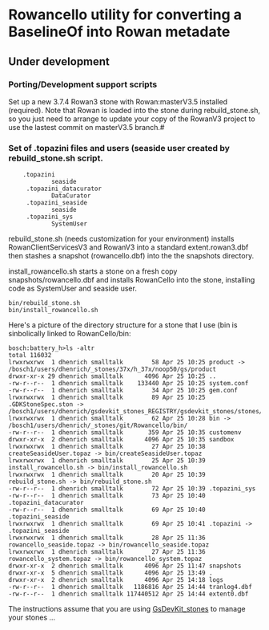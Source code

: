 # Rowancello utility for converting a BaselineOf into Rowan metadate
## Under development

### Porting/Development support scripts


Set up a new 3.7.4 Rowan3 stone with Rowan:masterV3.5 installed (required). 
Note that Rowan is loaded into the stone during rebuild_stone.sh, so you just 
need to arrange to update your copy of the RowanV3 project to use the lastest commit on masterV3.5 branch.#

### Set of .topazini files and users (seaside user created by rebuild_stone.sh script.
```
 	.topazini
			seaside
	 .topazini_datacurator
			DataCurator
	 .topazini_seaside
			seaside
	 .topazini_sys
			SystemUser
```
rebuild_stone.sh (needs customization for your environment) installs RowanClientServicesV3 and RowanV3 into a standard extent.rowan3.dbf then stashes a snapshot (rowancello.dbf) into the the snapshots directory.

 install_rowancello.sh starts a stone on a fresh copy snapshots/rowancello.dbf and installs RowanCello into the
stone, installing code as SystemUser and seaside user.
```
bin/rebuild_stone.sh
bin/install_rowancello.sh
```

Here's a picture of the directory structure for a stone that I use (bin is sinbolically linked to RowanCello/bin:
```
bosch:battery_h>ls -altr
total 116032
lrwxrwxrwx  1 dhenrich smalltalk        58 Apr 25 10:25 product -> /bosch1/users/dhenrich/_stones/37x/h_37x/noop50/gs/product
drwxr-xr-x 29 dhenrich smalltalk      4096 Apr 25 10:25 ..
-rw-r--r--  1 dhenrich smalltalk    133440 Apr 25 10:25 system.conf
-rw-r--r--  1 dhenrich smalltalk        34 Apr 25 10:25 gem.conf
lrwxrwxrwx  1 dhenrich smalltalk        89 Apr 25 10:25 .GDKStoneSpec.ston -> /bosch1/users/dhenrich/gsdevkit_stones_REGISTRY/gsdevkit_stones/stones/37x/battery_h.ston
lrwxrwxrwx  1 dhenrich smalltalk        62 Apr 25 10:28 bin -> /bosch1/users/dhenrich/_stones/git/Rowancello/bin/
-rw-r--r--  1 dhenrich smalltalk       359 Apr 25 10:35 customenv
drwxr-xr-x  2 dhenrich smalltalk      4096 Apr 25 10:35 sandbox
lrwxrwxrwx  1 dhenrich smalltalk        27 Apr 25 10:38 createSeasideUser.topaz -> bin/createSeasideUser.topaz
lrwxrwxrwx  1 dhenrich smalltalk        25 Apr 25 10:39 install_rowancello.sh -> bin/install_rowancello.sh
lrwxrwxrwx  1 dhenrich smalltalk        20 Apr 25 10:39 rebuild_stone.sh -> bin/rebuild_stone.sh
-rw-r--r--  1 dhenrich smalltalk        72 Apr 25 10:39 .topazini_sys
-rw-r--r--  1 dhenrich smalltalk        73 Apr 25 10:40 .topazini_datacurator
-rw-r--r--  1 dhenrich smalltalk        69 Apr 25 10:40 .topazini_seaside
lrwxrwxrwx  1 dhenrich smalltalk        69 Apr 25 10:41 .topazini -> .topazini_seaside
lrwxrwxrwx  1 dhenrich smalltalk        28 Apr 25 11:36 rowancello_seaside.topaz -> bin/rowancello_seaside.topaz
lrwxrwxrwx  1 dhenrich smalltalk        27 Apr 25 11:36 rowancello_system.topaz -> bin/rowancello_system.topaz
drwxr-xr-x  2 dhenrich smalltalk      4096 Apr 25 11:47 snapshots
drwxr-xr-x  5 dhenrich smalltalk      4096 Apr 25 13:49 .
drwxr-xr-x  2 dhenrich smalltalk      4096 Apr 25 14:18 logs
-rw-r--r--  1 dhenrich smalltalk   1186816 Apr 25 14:44 tranlog4.dbf
-rw-r--r--  1 dhenrich smalltalk 117440512 Apr 25 14:44 extent0.dbf
```

The instructions assume that you are using [GsDevKit_stones](https://github.com/GsDevKit/GsDevKit_stones) to manage your stones ...

